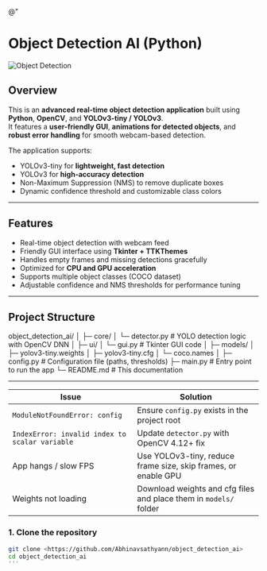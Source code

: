 @"
# Object Detection AI (Python)

![Object Detection](assets/preview.png)

## Overview
This is an **advanced real-time object detection application** built using **Python**, **OpenCV**, and **YOLOv3-tiny / YOLOv3**.  
It features a **user-friendly GUI**, **animations for detected objects**, and **robust error handling** for smooth webcam-based detection.

The application supports:  
- YOLOv3-tiny for **lightweight, fast detection**  
- YOLOv3 for **high-accuracy detection**  
- Non-Maximum Suppression (NMS) to remove duplicate boxes  
- Dynamic confidence threshold and customizable class colors  

---

## Features

- Real-time object detection with webcam feed  
- Friendly GUI interface using **Tkinter + TTKThemes**  
- Handles empty frames and missing detections gracefully  
- Optimized for **CPU and GPU acceleration**  
- Supports multiple object classes (COCO dataset)  
- Adjustable confidence and NMS thresholds for performance tuning  

---

## Project Structure
object_detection_ai/
│
├─ core/
│ └─ detector.py # YOLO detection logic with OpenCV DNN
│
├─ ui/
│ └─ gui.py # Tkinter GUI code
│
├─ models/
│ ├─ yolov3-tiny.weights
│ ├─ yolov3-tiny.cfg
│ └─ coco.names
│
├─ config.py # Configuration file (paths, thresholds)
├─ main.py # Entry point to run the app
└─ README.md # This documentation


---

| Issue                                          | Solution                                                          |
| ---------------------------------------------- | ----------------------------------------------------------------- |
| `ModuleNotFoundError: config`                  | Ensure `config.py` exists in the project root                     |
| `IndexError: invalid index to scalar variable` | Update `detector.py` with OpenCV 4.12+ fix                        |
| App hangs / slow FPS                           | Use YOLOv3-tiny, reduce frame size, skip frames, or enable GPU    |
| Weights not loading                            | Download weights and cfg files and place them in `models/` folder |


### 1. Clone the repository

```bash
git clone <https://github.com/Abhinavsathyann/object_detection_ai>
cd object_detection_ai
'''




